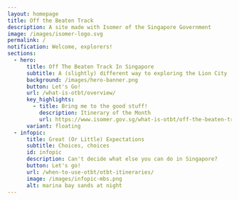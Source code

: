 ```yaml
---
layout: homepage
title: Off the Beaten Track
description: A site made with Isomer of the Singapore Government
image: /images/isomer-logo.svg
permalink: /
notification: Welcome, explorers!
sections:
  - hero:
      title: Off The Beaten Track In Singapore
      subtitle: A (slightly) different way to exploring the Lion City
      background: /images/hero-banner.png
      button: Let's Go!
      url: /what-is-otbt/overview/
      key_highlights:
        - title: Bring me to the good stuff!
          description: Itinerary of the Month
          url: https://www.isomer.gov.sg/what-is-otbt/off-the-beaten-track-itineraries/
      variant: floating
  - infopic:
      title: Great (Or Little) Expectations
      subtitle: Choices, choices
      id: infopic
      description: Can't decide what else you can do in Singapore?
      button: Let's go!
      url: /when-to-use-otbt/otbt-itineraries/
      image: /images/infopic-mbs.png
      alt: marina bay sands at night
---
```

